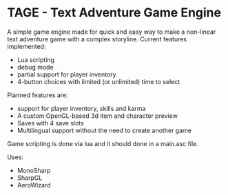 # TAGE - Text Adventure Game Engine
A simple game engine made for quick and easy way to make a non-linear text adventure game with a complex storyline.
Current features implemented:
 - Lua scripting
 - debug mode
 - partial support for player inventory
 - 4-button choices with limited (or unlimited) time to select

Planned features are:
 - support for player inventory, skills and karma
 - A custom OpenGL-based 3d item and character preview
 - Saves with 4 save slots
 - Multilingual support without the need to create another game

Game scripting is done via lua and it should done in a main.asc file.

Uses: 
 - MonoSharp
 - SharpGL
 - AeroWizard
